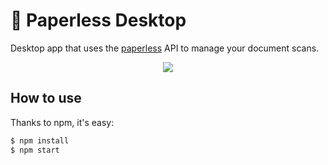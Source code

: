 # 📄 Paperless Desktop
Desktop app that uses the [paperless](https://github.com/danielquinn/paperless) API to manage your document scans.

<p align="center"><img src="http://i.imgur.com/WVMq4hG.jpg" /></p>

## How to use

Thanks to npm, it's easy:

```bash
$ npm install
$ npm start
```
